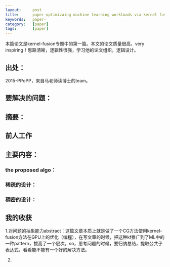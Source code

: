 ```yaml
---
layout:     post
title:      paper-optimizaing machine learning workloads via kernel fusion
keywords:   paper-
category:   [paper]
tags:       [paper]
---
```


本篇论文是kernel-fusion专题中的第一篇。本文的论文质量很高，very inspiring！思路清晰，逻辑性很强，学习他的论文组织，逻辑设计。


## 出处：

2015-PPoPP，来自马老师读博士的team。

## 要解决的问题：


## 摘要：



## 前人工作


## 主要内容：

### the proposed algo：




### 稀疏的设计：


### 稠密的设计：





## 我的收获

1.对问题的抽象能力abstract：这篇文章本质上就是做了一个CG方法使用kernel-fusion方法在GPU上的优化（编程），在写文章的时候，把这种kf推广到了ML中的一种pattern，拔高了一个层次。so，思考问题的时候，要归纳总结，提取公共子表达式，看看能不能有一个好的解决方法。

2.
